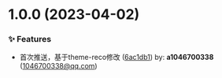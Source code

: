 # 1.0.0 (2023-04-02)


### ✨ Features

* 首次推送，基于theme-reco修改 ([6ac1db1](https://github.com/a1046700338/MyPress/commit/6ac1db1)) by: **a1046700338** (1046700338@qq.com)



